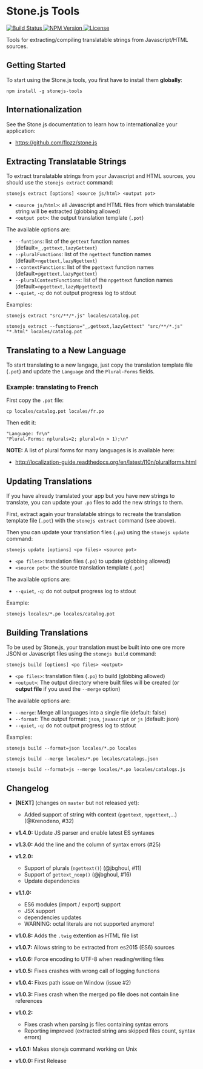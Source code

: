 # Stone.js Tools

[ ![Build Status](https://api.travis-ci.org/flozz/stonejs-tools.svg?branch=master) ](https://travis-ci.org/flozz/stonejs-tools)
[ ![NPM Version](http://img.shields.io/npm/v/stonejs-tools.svg?style=flat) ](https://www.npmjs.com/package/stonejs-tools)
[ ![License](http://img.shields.io/npm/l/stonejs-tools.svg?style=flat) ](https://www.npmjs.com/package/stonejs-tools)


Tools for extracting/compiling translatable strings from Javascript/HTML sources.


## Getting Started

To start using the Stone.js tools, you first have to install them **globally**:

    npm install -g stonejs-tools


## Internationalization

See the Stone.js documentation to learn how to internationalize your application:

* https://github.com/flozz/stone.js


## Extracting Translatable Strings

To extract translatable strings from your Javascript and HTML sources, you should use the `stonejs extract` command:

    stonejs extract [options] <source js/html> <output pot>

* `<source js/html>`: all Javascript and HTML files from which translatable string will be extracted (globbing allowed)
* `<output pot>`: the output translation template (`.pot`)

The available options are:

* `--funtions`: list of the `gettext` function names (default=`_,gettext,lazyGettext`)
* `--pluralFunctions`: list of the `ngettext` function names  (default=`ngettext,lazyNgettext`)
* `--contextFunctions`: list of the `pgettext` function names  (default=`pgettext,lazyPgettext`)
* `--pluralContextFunctions`: list of the `npgettext` function names  (default=`npgettext,lazyNpgettext`)
* `--quiet`, `-q`: do not output progress log to stdout

Examples:

    stonejs extract "src/**/*.js" locales/catalog.pot

    stonejs extract --functions="_,gettext,lazyGettext" "src/**/*.js" "*.html" locales/catalog.pot


## Translating to a New Language

To start translating to a new langage, just copy the translation template file (`.pot`) and update the `Language` and the `Plural-Forms` fields.

### Example: translating to French

First copy the `.pot` file:

    cp locales/catalog.pot locales/fr.po

Then edit it:

    "Language: fr\n"
    "Plural-Forms: nplurals=2; plural=(n > 1);\n"

**NOTE:** A list of plural forms for many languages is is available here:

* http://localization-guide.readthedocs.org/en/latest/l10n/pluralforms.html


## Updating Translations

If you have already translated your app but you have new strings to translate, you can update your `.po` files to add the new strings to them.

First, extract again your translatable strings to recreate the translation template file (`.pot`) with the `stonejs extract` command (see above).

Then you can update your translation files (`.po`) using the `stonejs update` command:

    stonejs update [options] <po files> <source pot>

* `<po files>`: translation files (`.po`) to update (globbing allowed)
* `<source pot>`: the source translation template (`.pot`)

The available options are:

* `--quiet`, `-q`: do not output progress log to stdout

Example:

    stonejs locales/*.po locales/catalog.pot


## Building Translations

To be used by Stone.js, your translation must be built into one ore more JSON or Javascript files using the `stonejs build` command:

    stonejs build [options] <po files> <output>

* `<po files>`: translation files (`.po`) to build (globbing allowed)
* `<output>`: The output directory where built files will be created (or **output file** if you used the `--merge` option)

The available options are:

* `--merge`: Merge all languages into a single file (default: false)
* `--format`: The output format: `json`, `javascript` or `js` (default: json)
* `--quiet`, `-q`: do not output progress log to stdout

Examples:

    stonejs build --format=json locales/*.po locales

    stonejs build --merge locales/*.po locales/catalogs.json

    stonejs build --format=js --merge locales/*.po locales/catalogs.js


## Changelog

* **[NEXT]** (changes on `master` but not released yet):

  * Added support of string with context (`pgettext`, `npgettext`,...) (@Krenodeno, #32)

* **v1.4.0:** Update JS parser and enable latest ES syntaxes
* **v1.3.0:** Add the line and the column of syntax errors (#25)

* **v1.2.0:**

  * Support of plurals (`ngettext()`) (@jbghoul, #11)
  * Support of `gettext_noop()` (@jbghoul, #16)
  * Update dependencies

* **v1.1.0:**

  * ES6 modules (import / export) support
  * JSX support
  * dependencies updates
  * WARNING: octal literals are not supported anymore!

* **v1.0.8:** Adds the `.twig` extention as HTML file list
* **v1.0.7:** Allows string to be extracted from es2015 (ES6) sources
* **v1.0.6:** Force encoding to UTF-8 when reading/writing files
* **v1.0.5:** Fixes crashes with wrong call of logging functions
* **v1.0.4:** Fixes path issue on Window (issue #2)
* **v1.0.3:** Fixes crash when the merged po file does not contain line references
* **v1.0.2:**

  * Fixes crash when parsing js files containing syntax errors
  * Reporting improved (extracted string ans skipped files count, syntax errors)

* **v1.0.1:** Makes stonejs command working on Unix
* **v1.0.0:** First Release
